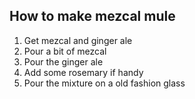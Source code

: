 <h2>How to make mezcal mule</h2>
<ol>
    <li>Get mezcal and ginger ale</li>
    <li>Pour a bit of mezcal</li>
    <li>Pour the ginger ale</li>
    <li>Add some rosemary if handy</li>
    <li>Pour the mixture on a old fashion glass</li>
</ol>